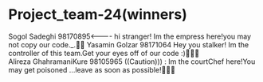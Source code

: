 # Project_team-24(winners)
Sogol Sadeghi 98170895<---- hi stranger! Im the empress here!you may not copy our code._.👸🏻
Yasamin Golzar 98171064 Hey you stalker! Im the controller of this team.Get your eyes off of our code :)👩🏻‍💻                                          
Alireza GhahramaniKure 98105965 ((Caution))) : Im the courtChef here!You may get poisoned ...leave as soon as possible!👨🏻‍🍳

